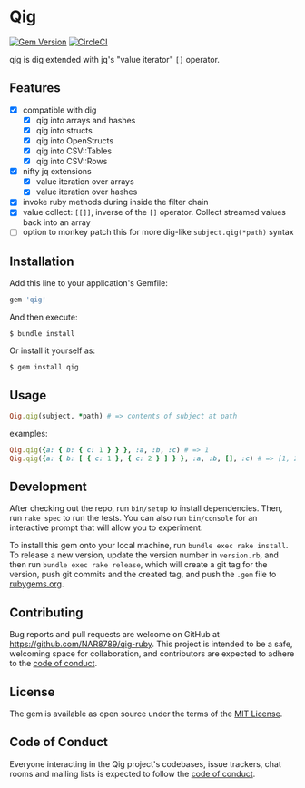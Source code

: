 # Qig

[![Gem Version](https://badge.fury.io/rb/qig.svg)](https://badge.fury.io/rb/qig)
[![CircleCI](https://circleci.com/gh/NAR8789/qig-ruby/tree/main.svg?style=shield)](https://circleci.com/gh/NAR8789/qig-ruby/tree/main)

qig is dig extended with jq's "value iterator" `[]` operator.

## Features

- [x] compatible with dig
  - [x] qig into arrays and hashes
  - [x] qig into structs
  - [x] qig into OpenStructs
  - [x] qig into CSV::Tables
  - [x] qig into CSV::Rows
- [x] nifty jq extensions
  - [x] value iteration over arrays
  - [x] value iteration over hashes
- [x] invoke ruby methods during inside the filter chain
- [x] value collect: `[[]]`, inverse of the `[]` operator. Collect streamed values back into an array
- [ ] option to monkey patch this for more dig-like `subject.qig(*path)` syntax

## Installation

Add this line to your application's Gemfile:

```ruby
gem 'qig'
```

And then execute:

    $ bundle install

Or install it yourself as:

    $ gem install qig

## Usage

```ruby
Qig.qig(subject, *path) # => contents of subject at path
```

examples:
```ruby
Qig.qig({a: { b: { c: 1 } } }, :a, :b, :c) # => 1
Qig.qig({a: { b: [ { c: 1 }, { c: 2 } ] } }, :a, :b, [], :c) # => [1, 2]
```

## Development

After checking out the repo, run `bin/setup` to install dependencies. Then, run `rake spec` to run the tests. You can also run `bin/console` for an interactive prompt that will allow you to experiment.

To install this gem onto your local machine, run `bundle exec rake install`. To release a new version, update the version number in `version.rb`, and then run `bundle exec rake release`, which will create a git tag for the version, push git commits and the created tag, and push the `.gem` file to [rubygems.org](https://rubygems.org).

## Contributing

Bug reports and pull requests are welcome on GitHub at https://github.com/NAR8789/qig-ruby. This project is intended to be a safe, welcoming space for collaboration, and contributors are expected to adhere to the [code of conduct](https://github.com/NAR8789/qig-ruby/blob/main/CODE_OF_CONDUCT.md).

## License

The gem is available as open source under the terms of the [MIT License](https://opensource.org/licenses/MIT).

## Code of Conduct

Everyone interacting in the Qig project's codebases, issue trackers, chat rooms and mailing lists is expected to follow the [code of conduct](https://github.com/NAR8789/qig-ruby/blob/main/CODE_OF_CONDUCT.md).
